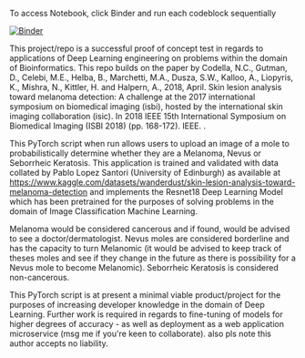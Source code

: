 To access Notebook, click Binder and run each codeblock sequentially

[![Binder](https://mybinder.org/badge_logo.svg)](https://mybinder.org/v2/gh/sachabeaumier/melanoma-mole-checker.git/HEAD)


This project/repo is a successful proof of concept test in regards to applications of Deep Learning engineering on problems within the domain of Bioinformatics. This repo builds on the paper by Codella, N.C., Gutman, D., Celebi, M.E., Helba, B., Marchetti, M.A., Dusza, S.W., Kalloo, A., Liopyris, K., Mishra, N., Kittler, H. and Halpern, A., 2018, April. Skin lesion analysis toward melanoma detection: A challenge at the 2017 international symposium on biomedical imaging (isbi), hosted by the international skin imaging collaboration (isic). In 2018 IEEE 15th International Symposium on Biomedical Imaging (ISBI 2018) (pp. 168-172). IEEE. .

This PyTorch script when run allows users to upload an image of a mole to probabilistically determine whether they are a Melanoma, Nevus or Seborrheic Keratosis. This application is trained and validated with data collated by Pablo Lopez Santori (University of Edinburgh) as available at https://www.kaggle.com/datasets/wanderdust/skin-lesion-analysis-toward-melanoma-detection and implements the Resnet18 Deep Learning Model which has been pretrained for the purposes of solving problems in the domain of Image Classification Machine Learning.

Melanoma would be considered cancerous and if found, would be advised to see a doctor/dermatologist. Nevus moles are considered borderline and has the capacity to turn Melanomic (it would be advised to keep track of theses moles and see if they change in the future as there is possibility for a Nevus mole to become Melanomic). Seborrheic Keratosis is considered non-cancerous.

This PyTorch script is at present a minimal viable product/project for the purposes of increasing developer knowledge in the domain of Deep Learning. Further work is required in regards to fine-tuning of models for higher degrees of accuracy - as well as deployment as a web application microservice (msg me if you're keen to collaborate). also pls note this  author accepts no liability.
